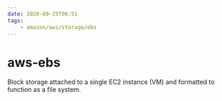 ```yaml
---
date: 2020-09-25T06:51
tags:
    - amazon/aws/storage/ebs
---
```


# aws-ebs

Block storage attached to a single EC2 instance (VM) and formatted to function as a file system.
